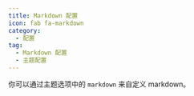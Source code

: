 ```yaml
---
title: Markdown 配置
icon: fab fa-markdown
category:
  - 配置
tag:
  - Markdown 配置
  - 主题配置
---
```


你可以通过主题选项中的 `markdown` 来自定义 markdown。

<Catalog />
